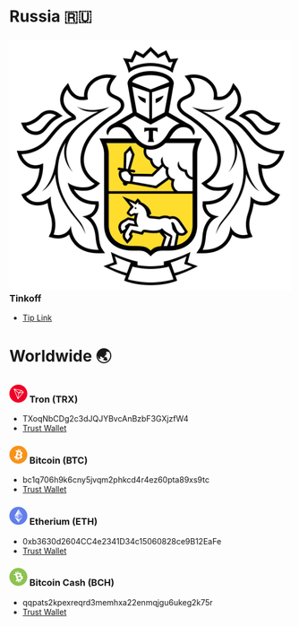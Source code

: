 [tinkoff]: https://github.com/Ddarkbooked/crypto/blob/main/icons/tinkoff.png "Tinkoff"
[tinkoff-link]: https://www.tinkoff.ru/cf/5E5nOpqUFcF

[trx]: https://github.com/Ddarkbooked/crypto/blob/main/icons/trx.png "Tron (TRX)"
[trx-tw]: https://link.trustwallet.com/send?address=TXoqNbCDg2c3dJQJYBvcAnBzbF3GXjzfW4&asset=c195

[btc]: https://github.com/Ddarkbooked/crypto/blob/main/icons/btc.png "Bitcoin (BTC)"
[btc-tw]: https://link.trustwallet.com/send?address=bc1q706h9k6cny5jvqm2phkcd4r4ez60pta89xs9tc&asset=c0

[eth]: https://github.com/Ddarkbooked/crypto/blob/main/icons/eth.png "Etherium (ETH)"
[eth-tw]: https://link.trustwallet.com/send?address=0xb3630d2604CC4e2341D34c15060828ce9B12EaFe&asset=c60

[bch]: https://github.com/Ddarkbooked/crypto/blob/main/icons/bch.png "Bitcoin Cash (BCH)"
[bch-tw]: https://link.trustwallet.com/send?address=qqpats2kpexreqrd3memhxa22enmqjgu6ukeg2k75r&asset=c145

# Russia 🇷🇺
### ![tinkoff] Tinkoff
* [Tip Link][tinkoff-link]

# Worldwide 🌏
### ![trx] Tron (TRX)
* TXoqNbCDg2c3dJQJYBvcAnBzbF3GXjzfW4
* [Trust Wallet][trx-tw]

### ![btc] Bitcoin (BTC)
* bc1q706h9k6cny5jvqm2phkcd4r4ez60pta89xs9tc
* [Trust Wallet][btc-tw]

### ![eth] Etherium (ETH)
* 0xb3630d2604CC4e2341D34c15060828ce9B12EaFe
* [Trust Wallet][eth-tw]

### ![bch] Bitcoin Cash (BCH)
* qqpats2kpexreqrd3memhxa22enmqjgu6ukeg2k75r
* [Trust Wallet][bch-tw]


